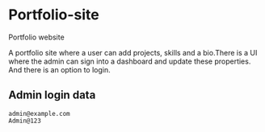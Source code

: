 # Portfolio-site
Portfolio website

A portfolio site where a user can add projects, skills and a bio.There is a UI where the admin can sign into a dashboard and update these properties. And there is an option to login.

## Admin login data
    admin@example.com
    Admin@123
